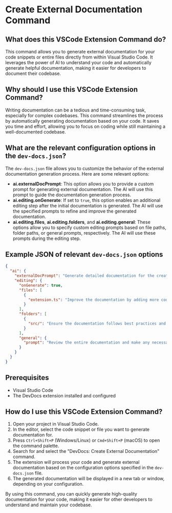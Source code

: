 
  
  # **Create External Documentation Command**

## What does this VSCode Extension Command do?

This command allows you to generate external documentation for your code snippets or entire files directly from within Visual Studio Code. It leverages the power of AI to understand your code and automatically generate helpful documentation, making it easier for developers to document their codebase.

## Why should I use this VSCode Extension Command?

Writing documentation can be a tedious and time-consuming task, especially for complex codebases. This command streamlines the process by automatically generating documentation based on your code. It saves you time and effort, allowing you to focus on coding while still maintaining a well-documented codebase.

## What are the relevant configuration options in the `dev-docs.json`?

The `dev-docs.json` file allows you to customize the behavior of the external documentation generation process. Here are some relevant options:

- **ai.externalDocPrompt**: This option allows you to provide a custom prompt for generating external documentation. The AI will use this prompt to guide the documentation generation process.
- **ai.editing.onGenerate**: If set to `true`, this option enables an additional editing step after the initial documentation is generated. The AI will use the specified prompts to refine and improve the generated documentation.
- **ai.editing.files**, **ai.editing.folders**, and **ai.editing.general**: These options allow you to specify custom editing prompts based on file paths, folder paths, or general prompts, respectively. The AI will use these prompts during the editing step.

## Example JSON of relevant `dev-docs.json` options

```json
{
  "ai": {
    "externalDocPrompt": "Generate detailed documentation for the createExternalDoc command, explaining its purpose, configuration options, and usage examples.",
    "editing": {
      "onGenerate": true,
      "files": [
        {
          "extension.ts": "Improve the documentation by adding more code examples and clarifying any confusing sections."
        }
      ],
      "folders": [
        {
          "src/": "Ensure the documentation follows best practices and is consistent with the project's documentation style guide."
        }
      ],
      "general": {
        "prompt": "Review the entire documentation and make any necessary improvements to enhance its clarity and usefulness for developers."
      }
    }
  }
}
```

## Prerequisites

- Visual Studio Code
- The DevDocs extension installed and configured

## How do I use this VSCode Extension Command?

1. Open your project in Visual Studio Code.
2. In the editor, select the code snippet or file you want to generate documentation for.
3. Press `Ctrl+Shift+P` (Windows/Linux) or `Cmd+Shift+P` (macOS) to open the command palette.
4. Search for and select the "DevDocs: Create External Documentation" command.
5. The extension will process your code and generate external documentation based on the configuration options specified in the `dev-docs.json` file.
6. The generated documentation will be displayed in a new tab or window, depending on your configuration.

By using this command, you can quickly generate high-quality documentation for your code, making it easier for other developers to understand and maintain your codebase.
  
  